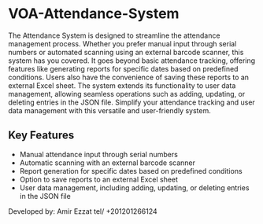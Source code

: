 # VOA-Attendance-System

The Attendance System is designed to streamline the attendance management process. Whether you prefer manual input through serial numbers or automated scanning using an external barcode scanner, this system has you covered. It goes beyond basic attendance tracking, offering features like generating reports for specific dates based on predefined conditions. Users also have the convenience of saving these reports to an external Excel sheet. The system extends its functionality to user data management, allowing seamless operations such as adding, updating, or deleting entries in the JSON file. Simplify your attendance tracking and user data management with this versatile and user-friendly system.

## Key Features
- Manual attendance input through serial numbers
- Automatic scanning with an external barcode scanner
- Report generation for specific dates based on predefined conditions
- Option to save reports to an external Excel sheet
- User data management, including adding, updating, or deleting entries in the JSON file

Developed by: Amir Ezzat  tel/ +201201266124
